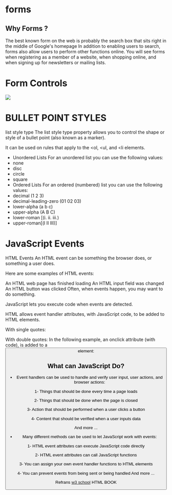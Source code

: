 # forms
## Why Forms ?
The best known form on the web is probably
the search box that sits right in the middle of
Google's homepage
In addition to enabling users to search, forms also allow users to perform other functions online. You will see forms
when registering as a member of a website, when shopping online, and when signing up for newsletters or mailing lists.

# Form Controls

![](https://image.slidesharecdn.com/lecture9-10-160807085530/95/html-forms-6-638.jpg?cb=1470560216)


# BULLET POINT STYLES
list style type
The list style type property allows you to control the shape or style of a bullet point (also known as a marker).

It can be used on rules that apply to the <ol, <ul, and <li elements.

+ Unordered Lists
For an unordered list you can use
the following values:
+ none
+ disc
+ circle
+ square
+ Ordered Lists
For an ordered (numbered) list
you can use the following values:
+ decimal
(1 2 3)
+ decimal-leading-zero
(01 02 03)
+ lower-alpha
(a b c)
+ upper-alpha
(A B C)
+ lower-roman [(i. ii. iii.)
+ upper-roman[(I II III)]

# JavaScript Events

HTML Events
An HTML event can be something the browser does, or something a user does.

Here are some examples of HTML events:

An HTML web page has finished loading
An HTML input field was changed
An HTML button was clicked
Often, when events happen, you may want to do something.

JavaScript lets you execute code when events are detected.

HTML allows event handler attributes, with JavaScript code, to be added to HTML elements.

With single quotes:

<element event='some JavaScript'>
With double quotes:

<element event="some JavaScript">
In the following example, an onclick attribute (with code), is added to a <button> element:
  
##  What can JavaScript Do?
+ Event handlers can be used to handle and verify user input, user actions, and browser actions:

1- Things that should be done every time a page loads

2- Things that should be done when the page is closed

3- Action that should be performed when a user clicks a button

4- Content that should be verified when a user inputs data

And more ...

+ Many different methods can be used to let JavaScript work with events:

1- HTML event attributes can execute JavaScript code directly

2- HTML event attributes can call JavaScript functions

3- You can assign your own event handler functions to HTML elements

4- You can prevent events from being sent or being handled
And more ...

Refrans [w3 school](https://www.w3schools.com/js/js_events.asp)
HTML BOOK


